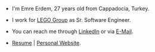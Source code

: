 - I'm Emre Erdem, 27 years old from Cappadocia, Turkey.

- I work for [LEGO Group](https://www.lego.com/) as Sr. Software Engineer.

- You can reach me through [LinkedIn](https://www.linkedin.com/in/emrerdem94/) or via [E-Mail](mailto:emrerdem94@gmail.com).

- [Resume](https://drive.google.com/file/d/1aXfsADYstWczHBpLImsKfxzHDK1wYsuZ/view?usp=sharing) | [Personal Website](https://emrerdem.com).
